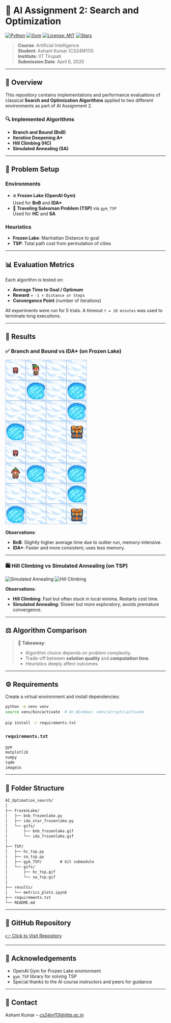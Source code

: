 # 🧠 AI Assignment 2: Search and Optimization

[![Python](https://img.shields.io/badge/Python-3.9%2B-blue?logo=python)](https://www.python.org/)
[![Gym](https://img.shields.io/badge/OpenAI-Gym-ff69b4?logo=openai)](https://www.gymlibrary.dev/)
[![License: MIT](https://img.shields.io/badge/License-MIT-yellow.svg)](LICENSE)
[![Stars](https://img.shields.io/github/stars/Ashantfet/AI_Optimation_search?style=social)](https://github.com/Ashantfet/AI_Optimation_search)

> **Course**: Artificial Intelligence  
> **Student**: Ashant Kumar (CS24M113)  
> **Institute**: IIT Tirupati  
> **Submission Date**: April 6, 2025

---

## 📌 Overview

This repository contains implementations and performance evaluations of classical **Search and Optimization Algorithms** applied to two different environments as part of AI Assignment 2.

### 🔍 Implemented Algorithms
- **Branch and Bound (BnB)**
- **Iterative Deepening A\***
- **Hill Climbing (HC)**
- **Simulated Annealing (SA)**

---

## 🧪 Problem Setup

### Environments
- ❄️ **Frozen Lake (OpenAI Gym)**  
  Used for **BnB** and **IDA\***
- 🔹 **Traveling Salesman Problem (TSP)** via `gym_TSP`  
  Used for **HC** and **SA**

### Heuristics
- **Frozen Lake**: Manhattan Distance to goal
- **TSP**: Total path cost from permutation of cities

---

## 📊 Evaluation Metrics
Each algorithm is tested on:
- **Average Time to Goal / Optimum**  
- **Reward** = `-1 × Distance or Steps`
- **Convergence Point** (number of iterations)

All experiments were run for 5 trials. A timeout `τ = 10 minutes` was used to terminate long executions.

---

## 🔎 Results

### ✅ Branch and Bound vs IDA\* (on Frozen Lake)


![Branch and Bound](Frozen_lake/gifs/bnb_frozen_lake.gif)
![IDA*](Frozen_lake/gifs/ida_frozen_lake.gif)

**Observations**:
- **BnB**: Slightly higher average time due to outlier run, memory-intensive.
- **IDA\***: Faster and more consistent; uses less memory.

---

### 🛍 Hill Climbing vs Simulated Annealing (on TSP)
![Simulated Annealing](TSP/gym_TSP/gifs/simulated_annealing_tsp.gif)
![Hill Climbing](TSP/gym_TSP/gifs/hill_climbing_tsp.gif)

**Observations**:
- **Hill Climbing**: Fast but often stuck in local minima. Restarts cost time.
- **Simulated Annealing**: Slower but more exploratory, avoids premature convergence.

---

## ⚖️ Algorithm Comparison

> 🎯 **Takeaway**:  
> - Algorithm choice depends on problem complexity.  
> - Trade-off between **solution quality** and **computation time**.  
> - Heuristics deeply affect outcomes.

---

## ⚙️ Requirements

Create a virtual environment and install dependencies:

```bash
python -m venv venv
source venv/bin/activate  # On Windows: venv\Scripts\activate

pip install -r requirements.txt
```

### `requirements.txt`

```
gym
matplotlib
numpy
tqdm
imageio
```

---

## 📂 Folder Structure

```
AI_Optimation_search/
│
├── FrozenLake/
│   ├── bnb_frozenlake.py
│   ├── ida_star_frozenlake.py
│   └── gifs/
│       ├── bnb_frozenlake.gif
│       └── ida_frozenlake.gif
│
├── TSP/
│   ├── hc_tsp.py
│   ├── sa_tsp.py
│   ├── gym_TSP/        # Git submodule
│   └── gifs/
│       ├── hc_tsp.gif
│       └── sa_tsp.gif
│
├── results/
│   └── metrics_plots.ipynb
├── requirements.txt
└── README.md
```

---

## 🔗 GitHub Repository

[👉 Click to Visit Repository](https://github.com/Ashantfet/AI_Optimation_search)

---

## 🙏 Acknowledgements
- OpenAI Gym for Frozen Lake environment  
- `gym_TSP` library for solving TSP  
- Special thanks to the AI course instructors and peers for guidance

---

## 📧 Contact
Ashant Kumar – *cs24m113@iittp.ac.in*

